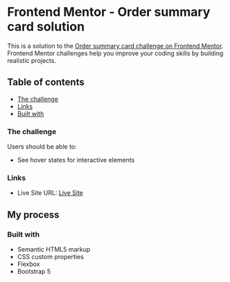 # Frontend Mentor - Order summary card solution

This is a solution to the [Order summary card challenge on Frontend Mentor](https://www.frontendmentor.io/challenges/order-summary-component-QlPmajDUj). Frontend Mentor challenges help you improve your coding skills by building realistic projects. 

## Table of contents

  - [The challenge](#the-challenge)
  - [Links](#links)
  - [Built with](#built-with)


### The challenge

Users should be able to:

- See hover states for interactive elements


### Links

- Live Site URL: [Live Site](https://your-live-site-url.com)

## My process

### Built with

- Semantic HTML5 markup
- CSS custom properties
- Flexbox
- Bootstrap 5

